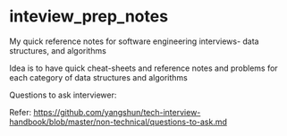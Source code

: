 # inteview_prep_notes
My quick reference notes for software engineering interviews- data structures, and algorithms

Idea is to have quick cheat-sheets and reference notes and problems for each category of data structures and algorithms

Questions to ask interviewer:

Refer: https://github.com/yangshun/tech-interview-handbook/blob/master/non-technical/questions-to-ask.md
<!--stackedit_data:
eyJoaXN0b3J5IjpbLTExMjk2NTQ4MDUsMTk1ODIyNzUyM119
-->